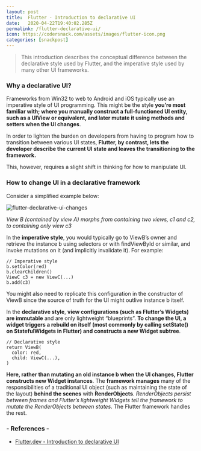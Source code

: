 ```yaml
---
layout: post
title:  Flutter - Introduction to declarative UI
date:   2020-04-22T19:40:02.285Z
permalink: /flutter-declarative-ui/
icon: https://codersnack.com/assets/images/flutter-icon.png
categories: [snackpost]
---
```

> This introduction describes the conceptual difference between the declarative style used by Flutter, and the imperative style used by many other UI frameworks.

### Why a declarative UI?
Frameworks from Win32 to web to Android and iOS typically use an imperative style of UI programming. This might be the style **you’re most familiar with; where you manually construct a full-functioned UI entity, such as a UIView or equivalent, and later mutate it using methods and setters when the UI changes**.

In order to lighten the burden on developers from having to program how to transition between various UI states, **Flutter, by contrast, lets the developer describe the current UI state and leaves the transitioning to the framework.**

This, however, requires a slight shift in thinking for how to manipulate UI.

### How to change UI in a declarative framework
Consider a simplified example below:

![flutter-declarative-ui-changes](https://codersnack.com/assets/images/flutter-declarative-ui-changes)

*View B (contained by view A) morphs from containing two views, c1 and c2, to containing only view c3*

In the **imperative style**, you would typically go to ViewB’s owner and retrieve the instance b using selectors or with findViewById or similar, and invoke mutations on it (and implicitly invalidate it). For example:

```
// Imperative style
b.setColor(red)
b.clearChildren()
ViewC c3 = new ViewC(...)
b.add(c3)
```

You might also need to replicate this configuration in the constructor of ViewB since the source of truth for the UI might outlive instance b itself.

In the **declarative style**, **view configurations (such as Flutter’s Widgets) are immutable** and are only lightweight “blueprints”. **To change the UI, a widget triggers a rebuild on itself (most commonly by calling setState() on StatefulWidgets in Flutter) and constructs a new Widget subtree**.

```
// Declarative style
return ViewB(
  color: red,
  child: ViewC(...),
)
```
**Here, rather than mutating an old instance b when the UI changes, Flutter constructs new Widget instances**. The **framework manages** many of the responsibilities of a traditional UI object (such as maintaining the state of the layout) **behind the scenes** with **RenderObjects**. *RenderObjects persist between frames and Flutter’s lightweight Widgets tell the framework to mutate the RenderObjects between states*. The Flutter framework handles the rest.

### - References -

- [Flutter.dev - Introduction to declarative UI](https://flutter.dev/docs/get-started/flutter-for/declarative)

